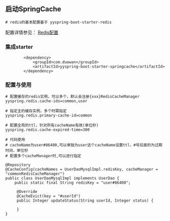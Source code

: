 ## 启动SpringCache
    
    # redis的基本配置基于 yyspring-boot-starter-redis
   配置详情参见： [Redis配置](https://git.yy.com/opensource/yygame/yyspring-boot/tree/master/yyspring-boot-project/yyspring-boot-starters/yyspring-boot-starter-redis)

### 集成starter

            <dependency>
                <groupId>com.duowan</groupId>
                <artifactId>yyspring-boot-starter-springcache</artifactId>
            </dependency>

### 配置与使用

    # 配置缓存的redis实例，可以多个，默认会注册{xxx}RedisCacheManager
    yyspring.redis.cache-ids=common,user
    
    # 指定主的缓存实例，多个时需指定
    yyspring.redis.primary-cache-id=common
    
    # 配置全局的ttl，针对所有cacheName有效(单位秒)
    yyspring.redis.cache-expired-time=300
    
    # 代码使用
    # cacheName为user#86400,可以单独为user这个cacheName设置ttl，#号后面的为过期时间，单位秒
    # 配置多个cacheManager时,可以进行指定
    
    @Repository
    @CacheConfig(cacheNames = UserDaoMysqlImpl.redisKey, cacheManager = "commonRedisCacheManager")
    public class UserDaoMysqlImpl implements UserDao {
        public static final String redisKey = "user#86400";
     
         @Override
         @CacheEvict(key = "#userId")
         public Integer updateStatus(String userId, Integer status) {
            
         }   
    }